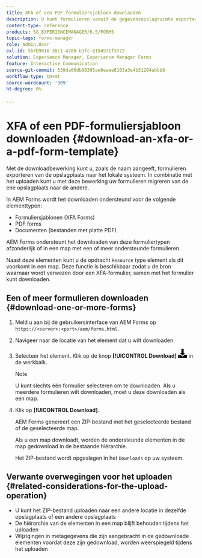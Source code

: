 ```yaml
---
title: XFA of een PDF-formuliersjabloon downloaden
description: U kunt formulieren vanuit de gegevensopslagruimte exporteren naar het lokale systeem en de gedownloade formulieren migreren naar een nieuwe gegevensopslagruimte.
content-type: reference
products: SG_EXPERIENCEMANAGER/6.5/FORMS
topic-tags: forms-manager
role: Admin,User
exl-id: 5b7b9816-38c1-4780-b1fc-8184971f3772
solution: Experience Manager, Experience Manager Forms
feature: Interactive Communication
source-git-commit: 539da06db98395ae6eaee8103a3e4b31204abbb8
workflow-type: tm+mt
source-wordcount: '309'
ht-degree: 0%

---
```


# XFA of een PDF-formuliersjabloon downloaden {#download-an-xfa-or-a-pdf-form-template}

Met de downloadbewerking kunt u, zoals de naam aangeeft, formulieren exporteren van de opslagplaats naar het lokale systeem. In combinatie met het uploaden kunt u met deze bewerking uw formulieren migreren van de ene opslagplaats naar de andere.

In AEM Forms wordt het downloaden ondersteund voor de volgende elementtypen:

* Formuliersjablonen (XFA Forms)
* PDF forms
* Documenten (bestanden met platte PDF)

AEM Forms ondersteunt het downloaden van deze formuliertypen afzonderlijk of in een map met een of meer ondersteunde formulieren.

Naast deze elementen kunt u de opdracht `Resource` type element als dit voorkomt in een map. Deze functie is beschikbaar zodat u de bron waarnaar wordt verwezen door een XFA-formulier, samen met het formulier kunt downloaden.

## Een of meer formulieren downloaden {#download-one-or-more-forms}

1. Meld u aan bij de gebruikersinterface van AEM Forms op `https://<server>:<port>/aem/forms.html`.

1. Navigeer naar de locatie van het element dat u wilt downloaden.

1. Selecteer het element. Klik op de knop **[!UICONTROL Download]** ![aem6forms_download](assets/aem6forms_download.png) in de werkbalk.

   >[!NOTE]
   >
   >U kunt slechts één formulier selecteren om te downloaden. Als u meerdere formulieren wilt downloaden, moet u deze downloaden als een map.

1. Klik op **[!UICONTROL Download]**.

   AEM Forms genereert een ZIP-bestand met het geselecteerde bestand of de geselecteerde map.

   Als u een map downloadt, worden de ondersteunde elementen in de map gedownload in de bestaande hiërarchie.

   Het ZIP-bestand wordt opgeslagen in het `Downloads` op uw systeem.

## Verwante overwegingen voor het uploaden {#related-considerations-for-the-upload-operation}

* U kunt het ZIP-bestand uploaden naar een andere locatie in dezelfde opslagplaats of een andere opslagplaats
* De hiërarchie van de elementen in een map blijft behouden tijdens het uploaden
* Wijzigingen in metagegevens die zijn aangebracht in de gedownloade elementen voordat deze zijn gedownload, worden weerspiegeld tijdens het uploaden
